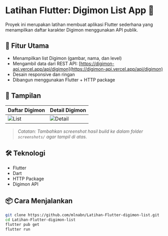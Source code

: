 # Latihan Flutter: Digimon List App 🐉

Proyek ini merupakan latihan membuat aplikasi Flutter sederhana yang menampilkan daftar karakter Digimon menggunakan API publik.

## 📱 Fitur Utama

- Menampilkan list Digimon (gambar, nama, dan level)
- Mengambil data dari REST API: [https://digimon-api.vercel.app/api/digimon](https://digimon-api.vercel.app/api/digimon)
- Desain responsive dan ringan
- Dibangun menggunakan Flutter + HTTP package

## 🚀 Tampilan

| Daftar Digimon | Detail Digimon |
|----------------|----------------|
| ![List](screenshots/list.png) | ![Detail](screenshots/detail.png) |

> *Catatan: Tambahkan screenshot hasil build ke dalam folder `screenshots/` agar tampil di atas.*

## 🛠 Teknologi

- Flutter
- Dart
- HTTP Package
- Digimon API

## 📦 Cara Menjalankan

```bash
git clone https://github.com/mlnabn/Latihan-Flutter-digimon-list.git
cd Latihan-Flutter-digimon-list
flutter pub get
flutter run

